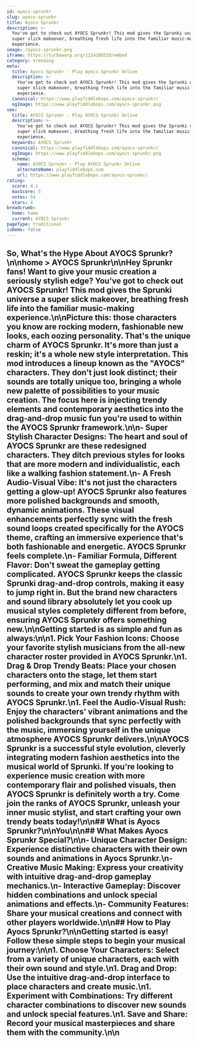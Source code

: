 ```yaml
---
id: ayocs-sprunkr
slug: ayocs-sprunkr
title: Ayocs Sprunkr
description: >-
  You've got to check out AYOCS Sprunkr! This mod gives the Sprunki universe a
  super slick makeover, breathing fresh life into the familiar music-making
  experience.
image: /ayocs-sprunkr.png
iframe: https://turbowarp.org/1114188520/embed
category: trending
meta:
  title: Ayocs Sprunkr - Play Ayocs Sprunkr Online
  description: >-
    You've got to check out AYOCS Sprunkr! This mod gives the Sprunki universe a
    super slick makeover, breathing fresh life into the familiar music-making
    experience.
  canonical: https://www.playfiddlebops.com/ayocs-sprunkr/
  ogImage: https://www.playfiddlebops.com/ayocs-sprunkr.png
seo:
  title: AYOCS Sprunkr - Play AYOCS Sprunkr Online
  description: >-
    You've got to check out AYOCS Sprunkr! This mod gives the Sprunki universe a
    super slick makeover, breathing fresh life into the familiar music-making
    experience.
  keywords: AYOCS Sprunkr
  canonical: https://www.playfiddlebops.com/ayocs-sprunkr/
  ogImage: https://www.playfiddlebops.com/ayocs-sprunkr.png
  schema:
    name: AYOCS Sprunkr - Play AYOCS Sprunkr Online
    alternateName: playfiddlebops.com
    url: https://www.playfiddlebops.com/ayocs-sprunkr/
rating:
  score: 4.1
  maxScore: 5
  votes: 54
  stars: 4
breadcrumb:
  home: home
  current: AYOCS Sprunkr
pageType: traditional
isDemo: false
---
```


## So, What's the Hype About AYOCS Sprunkr?\n\nhome > AYOCS Sprunkr\n\nHey Sprunkr fans! Want to give your music creation a seriously stylish edge? You've got to check out AYOCS Sprunkr! This mod gives the Sprunki universe a super slick makeover, breathing fresh life into the familiar music-making experience.\n\nPicture this: those characters you know are rocking modern, fashionable new looks, each oozing personality. That's the unique charm of AYOCS Sprunkr. It's more than just a reskin; it's a whole new style interpretation. This mod introduces a lineup known as the "AYOCS" characters. They don't just look distinct; their sounds are totally unique too, bringing a whole new palette of possibilities to your music creation. The focus here is injecting trendy elements and contemporary aesthetics into the drag-and-drop music fun you're used to within the AYOCS Sprunkr framework.\n\n- **Super Stylish Character Designs**: The heart and soul of AYOCS Sprunkr are these redesigned characters. They ditch previous styles for looks that are more modern and individualistic, each like a walking fashion statement.\n- **A Fresh Audio-Visual Vibe**: It's not just the characters getting a glow-up! AYOCS Sprunkr also features more polished backgrounds and smooth, dynamic animations. These visual enhancements perfectly sync with the fresh sound loops created specifically for the AYOCS theme, crafting an immersive experience that's both fashionable and energetic. AYOCS Sprunkr feels complete.\n- **Familiar Formula, Different Flavor**: Don't sweat the gameplay getting complicated. AYOCS Sprunkr keeps the classic Sprunki drag-and-drop controls, making it easy to jump right in. But the brand new characters and sound library absolutely let you cook up musical styles completely different from before, ensuring AYOCS Sprunkr offers something new.\n\nGetting started is as simple and fun as always:\n\n1. **Pick Your Fashion Icons**: Choose your favorite stylish musicians from the all-new character roster provided in AYOCS Sprunkr.\n1. **Drag & Drop Trendy Beats**: Place your chosen characters onto the stage, let them start performing, and mix and match their unique sounds to create your own trendy rhythm with AYOCS Sprunkr.\n1. **Feel the Audio-Visual Rush**: Enjoy the characters' vibrant animations and the polished backgrounds that sync perfectly with the music, immersing yourself in the unique atmosphere AYOCS Sprunkr delivers.\n\nAYOCS Sprunkr is a successful style evolution, cleverly integrating modern fashion aesthetics into the musical world of Sprunki. If you're looking to experience music creation with more contemporary flair and polished visuals, then AYOCS Sprunkr is definitely worth a try. Come join the ranks of AYOCS Sprunkr, unleash your inner music stylist, and start crafting your own trendy beats today!\n\n## What is Ayocs Sprunkr?\n\nYou\n\n## What Makes Ayocs Sprunkr Special?\n\n- **Unique Character Design**: Experience distinctive characters with their own sounds and animations in Ayocs Sprunkr.\n- **Creative Music Making**: Express your creativity with intuitive drag-and-drop gameplay mechanics.\n- **Interactive Gameplay**: Discover hidden combinations and unlock special animations and effects.\n- **Community Features**: Share your musical creations and connect with other players worldwide.\n\n## How to Play Ayocs Sprunkr?\n\nGetting started is easy! Follow these simple steps to begin your musical journey:\n\n1. **Choose Your Characters**: Select from a variety of unique characters, each with their own sound and style.\n1. **Drag and Drop**: Use the intuitive drag-and-drop interface to place characters and create music.\n1. **Experiment with Combinations**: Try different character combinations to discover new sounds and unlock special features.\n1. **Save and Share**: Record your musical masterpieces and share them with the community.\n\n